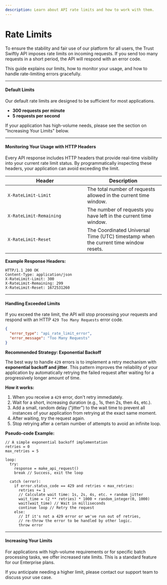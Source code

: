 ```yaml
---
description: Learn about API rate limits and how to work with them.
---
```


# Rate Limits

To ensure the stability and fair use of our platform for all users, the Trust Swiftly API imposes rate limits on incoming requests. If you send too many requests in a short period, the API will respond with an error code.

This guide explains our limits, how to monitor your usage, and how to handle rate-limiting errors gracefully.

***

#### Default Limits

Our default rate limits are designed to be sufficient for most applications.

* **300 requests per minute**
* **5 requests per second**

If your application has high-volume needs, please see the section on "Increasing Your Limits" below.

***

#### Monitoring Your Usage with HTTP Headers

Every API response includes HTTP headers that provide real-time visibility into your current rate limit status. By programmatically inspecting these headers, your application can avoid exceeding the limit.

<table><thead><tr><th width="239.99993896484375">Header</th><th>Description</th></tr></thead><tbody><tr><td><code>X-RateLimit-Limit</code></td><td>The total number of requests allowed in the current time window.</td></tr><tr><td><code>X-RateLimit-Remaining</code></td><td>The number of requests you have left in the current time window.</td></tr><tr><td><code>X-RateLimit-Reset</code></td><td>The Coordinated Universal Time (UTC) timestamp when the current time window resets.</td></tr></tbody></table>

**Example Response Headers:**

```http
HTTP/1.1 200 OK
Content-Type: application/json
X-RateLimit-Limit: 300
X-RateLimit-Remaining: 299
X-RateLimit-Reset: 1672531260
```

***

#### Handling Exceeded Limits

If you exceed the rate limit, the API will stop processing your requests and respond with an HTTP `429 Too Many Requests` error code.

```json
{
  "error_type": "api_rate_limit_error",
  "error_message": "Too Many Requests"
}
```

**Recommended Strategy: Exponential Backoff**

The best way to handle `429` errors is to implement a retry mechanism with **exponential backoff and jitter**. This pattern improves the reliability of your application by automatically retrying the failed request after waiting for a progressively longer amount of time.

**How it works:**

1. When you receive a `429` error, don't retry immediately.
2. Wait for a short, increasing duration (e.g., 1s, then 2s, then 4s, etc.).
3. Add a small, random delay ("jitter") to the wait time to prevent all instances of your application from retrying at the exact same moment.
4. After waiting, try the request again.
5. Stop retrying after a certain number of attempts to avoid an infinite loop.

**Pseudo-code Example:**

```
// A simple exponential backoff implementation
retries = 0
max_retries = 5

loop:
  try:
    response = make_api_request()
    break // Success, exit the loop

  catch (error):
    if error.status_code == 429 and retries < max_retries:
      retries += 1
      // Calculate wait time: 1s, 2s, 4s, etc. + random jitter
      wait_time = (2 ** retries) * 1000 + random_integer(0, 1000)
      wait(wait_time) // Wait in milliseconds
      continue loop // Retry the request
    else:
      // If it's not a 429 error or we've run out of retries,
      // re-throw the error to be handled by other logic.
      throw error
```

***

#### Increasing Your Limits

For applications with high-volume requirements or for specific batch processing tasks, we offer increased rate limits. This is a standard feature for our Enterprise plans.

If you anticipate needing a higher limit, please contact our support team to discuss your use case.
